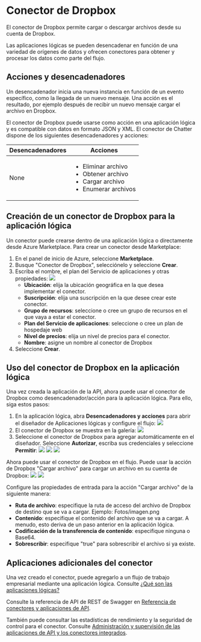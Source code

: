 <properties
	pageTitle="Uso del conector de Dropbox en la aplicación lógica en Servicio de aplicaciones de Azure"
	description="cómo comenzar con el conector de Dropbox en una aplicación lógica en el Servicio de aplicaciones"
	authors="anuragdalmia"
	manager="dwrede"
	editor=""
	services="app-service\logic"
	documentationCenter=""/>

<tags
	ms.service="app-service-logic"
	ms.workload="integration"
	ms.tgt_pltfrm="na"
	ms.devlang="na"
	ms.topic="article"
	ms.date="08/19/2015"
	ms.author="sameerch"/>

# Conector de Dropbox

El conector de Dropbox permite cargar o descargar archivos desde su cuenta de Dropbox.

Las aplicaciones lógicas se pueden desencadenar en función de una variedad de orígenes de datos y ofrecen conectores para obtener y procesar los datos como parte del flujo.

## Acciones y desencadenadores

Un desencadenador inicia una nueva instancia en función de un evento específico, como la llegada de un nuevo mensaje. Una acción es el resultado, por ejemplo después de recibir un nuevo mensaje cargar el archivo en Dropbox.

El conector de Dropbox puede usarse como acción en una aplicación lógica y es compatible con datos en formato JSON y XML. El conector de Chatter dispone de los siguientes desencadenadores y acciones:

Desencadenadores | Acciones
--- | ---
None | <ul><li>Eliminar archivo</li><li>Obtener archivo</li><li>Cargar archivo</li><li>Enumerar archivos</li></ul>


## Creación de un conector de Dropbox para la aplicación lógica
Un conector puede crearse dentro de una aplicación lógica o directamente desde Azure Marketplace. Para crear un conector desde Marketplace:

1. En el panel de inicio de Azure, seleccione **Marketplace**.
2. Busque "Conector de Dropbox", selecciónelo y seleccione **Crear**.
3. Escriba el nombre, el plan del Servicio de aplicaciones y otras propiedades: 
	![][1]
	- **Ubicación**: elija la ubicación geográfica en la que desea implementar el conector.
	- **Suscripción**: elija una suscripción en la que desee crear este conector.
	- **Grupo de recursos**: seleccione o cree un grupo de recursos en el que vaya a estar el conector.
	- **Plan del Servicio de aplicaciones**: seleccione o cree un plan de hospedaje web
	- **Nivel de precios**: elija un nivel de precios para el conector.
	- **Nombre**: asigne un nombre al conector de Dropbox  
4. Seleccione **Crear**.


## Uso del conector de Dropbox en la aplicación lógica
Una vez creada la aplicación de la API, ahora puede usar el conector de Dropbox como desencadenador/acción para la aplicación lógica. Para ello, siga estos pasos:

1.	En la aplicación lógica, abra **Desencadenadores y acciones** para abrir el diseñador de Aplicaciones lógicas y configure el flujo: 
	![][3]
2.	El conector de Dropbox se muestra en la galería: 
	![][4]
3.	Seleccione el conector de Dropbox para agregar automáticamente en el diseñador. Seleccione **Autorizar**, escriba sus credenciales y seleccione **Permitir**: 
	![][5] 
	![][6] 
	![][7]

Ahora puede usar el conector de Dropbox en el flujo. Puede usar la acción de Dropbox "Cargar archivo" para cargar un archivo en su cuenta de Dropbox: 
	![][8] 
	![][9]

Configure las propiedades de entrada para la acción "Cargar archivo" de la siguiente manera:

- **Ruta de archivo**: especifique la ruta de acceso del archivo de Dropbox de destino que se va a cargar. Ejemplo: Fotos/imagen.png
- **Contenido**: especifique el contenido del archivo que se va a cargar. A menudo, esto deriva de un paso anterior en la aplicación lógica.
- **Codificación de la transferencia de contenido**: especifique ninguna o Base64.
- **Sobrescribir**: especifique "true" para sobrescribir el archivo si ya existe.

## Aplicaciones adicionales del conector
Una vez creado el conector, puede agregarlo a un flujo de trabajo empresarial mediante una aplicación lógica. Consulte [¿Qué son las aplicaciones lógicas?](app-service-logic-what-are-logic-apps.md)

Consulte la referencia de API de REST de Swagger en [Referencia de conectores y aplicaciones de API](http://go.microsoft.com/fwlink/p/?LinkId=529766).

También puede consultar las estadísticas de rendimiento y la seguridad de control para el conector. Consulte [Administración y supervisión de las aplicaciones de API y los conectores integrados](app-service-logic-monitor-your-connectors.md).

<!-- Image reference -->
[1]: ./media/app-service-logic-connector-dropbox/img1.PNG
[2]: ./media/app-service-logic-connector-dropbox/img2.PNG
[3]: ./media/app-service-logic-connector-dropbox/img3.png
[4]: ./media/app-service-logic-connector-dropbox/img4.png
[5]: ./media/app-service-logic-connector-dropbox/img5.PNG
[6]: ./media/app-service-logic-connector-dropbox/img6.PNG
[7]: ./media/app-service-logic-connector-dropbox/img7.PNG
[8]: ./media/app-service-logic-connector-dropbox/img8.PNG
[9]: ./media/app-service-logic-connector-dropbox/img9.PNG

<!---HONumber=August15_HO8-->